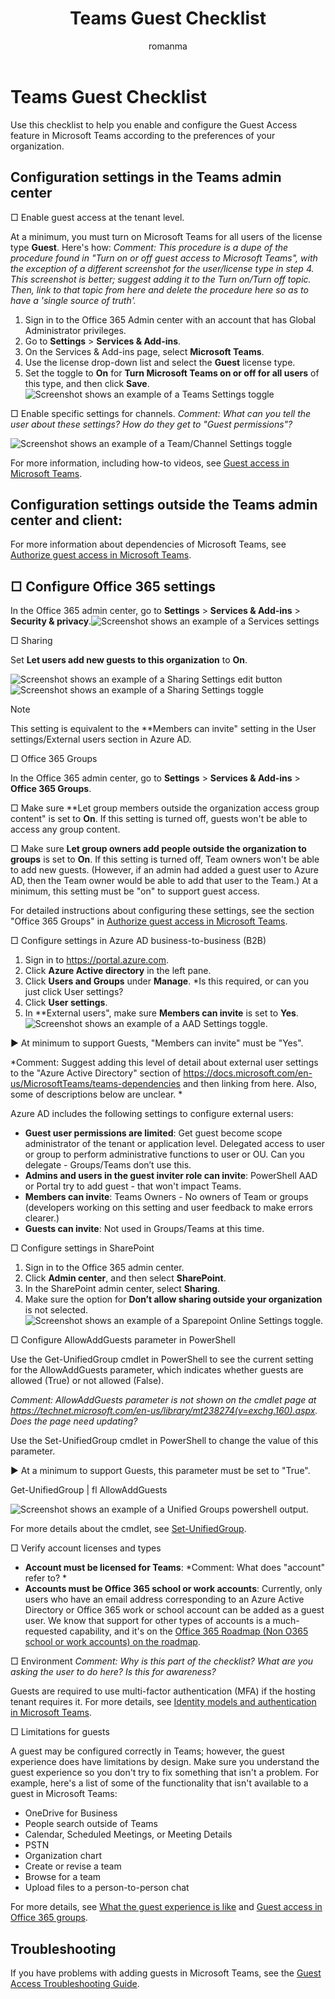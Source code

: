 ﻿---
title: Teams Guest Checklist
author: romanma
ms.author: romanma
manager: serdars
ms.date: 2/15/18
ms.topic: article
ms.service: msteams
ms.reviewer: laal
description: Setup Microsoft Teams Guest Access step by step.
MS.collection: Strat_MT_TeamsAdmin
appliesto: 
- Microsoft Teams
---


# Teams Guest Checklist

Use this checklist to help you enable and configure the Guest Access feature in Microsoft Teams according to the preferences of your organization.

## Configuration settings in the Teams admin center

□  Enable guest access at the tenant level.

At a minimum, you must turn on Microsoft Teams for all users of the license type **Guest**. Here's how:
*Comment: This procedure is a dupe of the procedure found in "Turn on or off guest access to Microsoft Teams", with the exception of a different screenshot for the user/license type in step 4. This screenshot is better; suggest adding it to the Turn on/Turn off topic. Then, link to that topic from here and delete the procedure here so as to have a 'single source of truth'.*
1. Sign in to the Office 365 Admin center with an account that has Global Administrator privileges.
2. Go to **Settings** > **Services & Add-ins**.
3. On the Services & Add-ins page, select **Microsoft Teams**.
4. Use the license drop-down list and select the **Guest** license type.
5. Set the toggle to **On** for **Turn Microsoft Teams on or off for all users** of this type, and then click **Save**.![Screenshot shows an example of a Teams Settings toggle](media/guest-access-checklist-TeamsSettings1.png)



□ Enable specific settings for channels. *Comment: What can you tell the user about these settings? How do they get to "Guest permissions"?*

![Screenshot shows an example of a Team/Channel Settings toggle](media/guest-access-checklist-TeamsSettings2.png)


For more information, including how-to videos, see [Guest access in Microsoft Teams](guest-access.md).



 ## Configuration settings outside the Teams admin center and client:


For more information about dependencies of Microsoft Teams, see [Authorize guest access in Microsoft Teams](teams-dependencies.md).


## □ Configure Office 365 settings

In the Office 365 admin center, go to **Settings** > **Services & Add-ins** > **Security & privacy**.![Screenshot shows an example of a Services settings](media/guest-access-checklist-Office365Admin_Services_addins.png)

□  Sharing

Set **Let users add new guests to this organization** to **On**. 


![Screenshot shows an example of a Sharing Settings edit button](media/guest-access-checklist-Office365Admin_Services_addins_Sharing1.png)
![Screenshot shows an example of a Sharing Settings toggle](media/guest-access-checklist-Office365Admin_Services_addins_Sharing2.png)

 > [!NOTE]
> This setting is equivalent to the **Members can invite" setting in the User settings/External users section in Azure AD.  




□ Office 365 Groups

In the Office 365 admin center, go to **Settings** > **Services & Add-ins** > **Office 365 Groups**.

□ Make sure **Let group members outside the organization access group content" is set to **On**. If this setting is turned off, guests won't be able to access any group content.

□ Make sure **Let group owners add people outside the organization to groups** is set to **On**. If this setting is turned off, Team owners won't be able to add new guests. (However, if an admin had added a guest user to Azure AD, then the Team owner would be able to add that user to the Team.) At a minimum,  this setting must be "on" to support guest access.

For detailed instructions about configuring these settings, see the section "Office 365 Groups" in [Authorize guest access in Microsoft Teams](Teams-dependencies.md).
 


□ Configure settings in Azure AD business-to-business (B2B)
1. Sign in to https://portal.azure.com.
2. Click **Azure Active directory** in the left pane.
3. Click **Users and Groups** under **Manage**. *Is this required, or can you just click User settings?
4. Click **User settings**.
5. In **External users", make sure **Members can invite** is set to **Yes**.![Screenshot shows an example of a AAD Settings toggle. ](media/guest-access-checklist-AADSettings1.png)
	

► At minimum to support Guests, "Members can invite" must be "Yes".


*Comment: Suggest adding this level of detail about external user settings to the "Azure Active Directory" section of https://docs.microsoft.com/en-us/MicrosoftTeams/teams-dependencies and then linking from here. Also, some of descriptions below are unclear. *

Azure AD includes the following settings to configure external users:
- **Guest user permissions are limited**: Get guest become scope administrator of the tenant or application level. Delegated access to user or group to perform administrative functions to user or OU. Can you delegate  - Groups/Teams don’t use this.
- **Admins and users in the guest inviter role can invite**: PowerShell AAD or Portal try to add guest - that won't impact Teams.
- **Members can invite**: Teams Owners - No owners of Team or groups (developers working on this setting and user feedback to make errors clearer.) 
- **Guests can invite**: Not used in Groups/Teams at this time.



□ Configure settings in SharePoint
1. Sign in to the Office 365 admin center.
2. Click **Admin center**, and then select **SharePoint**.
3. In the SharePoint admin center, select **Sharing**.
4. Make sure the option for **Don’t allow sharing outside your organization** is not selected.![Screenshot shows an example of a Sparepoint Online Settings toggle. ](media/guest-access-checklist-SPOSettings1.png)

□ Configure AllowAddGuests parameter in PowerShell

Use the Get-UnifiedGroup cmdlet in PowerShell to see the current setting for the AllowAddGuests parameter, which indicates whether guests are allowed (True) or not allowed (False). 

*Comment: AllowAddGuests parameter is not shown on the cmdlet page at https://technet.microsoft.com/en-us/library/mt238274(v=exchg.160).aspx. Does the page need updating?*

Use the Set-UnifiedGroup cmdlet in PowerShell to change the value of this parameter.

► At a minimum to support Guests, this parameter must be set to "True".

Get-UnifiedGroup <name> | fl AllowAddGuests

![Screenshot shows an example of a Unified Groups powershell output. ](media/guest-access-checklist-UnifiedGroup1.png)

For more details about the cmdlet, see [Set-UnifiedGroup](https://technet.microsoft.com/library/mt238274(v=exchg.160).aspx).

□ Verify account licenses and types

- **Account must be licensed for Teams**: *Comment: What does "account" refer to? *
- **Accounts must be Office 365 school or work accounts**: Currently, only users who have an email address corresponding to an Azure Active Directory or Office 365 work or school account can be added as a guest user. We know that support for other types of accounts is a much-requested capability, and it's on the [Office 365 Roadmap (Non O365 school or work accounts) on the roadmap](https://products.office.com/en-us/business/office-365-roadmap?filters=%26freeformsearch=guest).
 
□ Environment
*Comment: Why is this part of the checklist? What are you asking the user to do here? Is this for awareness?*

Guests are required to use multi-factor authentication (MFA) if the hosting tenant requires it.
For more details, see [Identity models and authentication in Microsoft Teams](identify-models-authentication.md).

□ Limitations for guests

A guest may be configured correctly in Teams; however, the guest experience does have limitations by design. Make sure you understand the guest experience so you don't try to fix something that isn't a problem.
For example, here's a list of some of the functionality that isn't available to a guest in Microsoft Teams:

- OneDrive for Business
- People search outside of Teams
- Calendar, Scheduled Meetings, or Meeting Details
- PSTN
- Organization chart
- Create or revise a team
- Browse for a team
- Upload files to a person-to-person chat

For more details, see [What the guest experience is like](guest-experience.md) and [Guest access in Office 365 groups](https://support.office.com/article/guest-access-in-office-365-groups-bfc7a840-868f-4fd6-a390-f347bf51aff6).




## Troubleshooting

If you have problems with adding guests in Microsoft Teams, see the [Guest Access Troubleshooting Guide](https://techcommunity.microsoft.com/t5/Microsoft-Teams/Guest-Access-Troubleshooting-Guide/td-p/119797).


